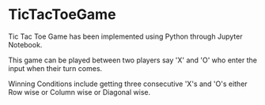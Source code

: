 # TicTacToeGame
 Tic Tac Toe Game has been implemented using Python through Jupyter Notebook.
 
 This game can be played between two players say 'X' and 'O' who enter the input when their turn comes. 
 
 Winning Conditions include getting three consecutive 'X's and 'O's either Row wise or Column wise or Diagonal wise.
